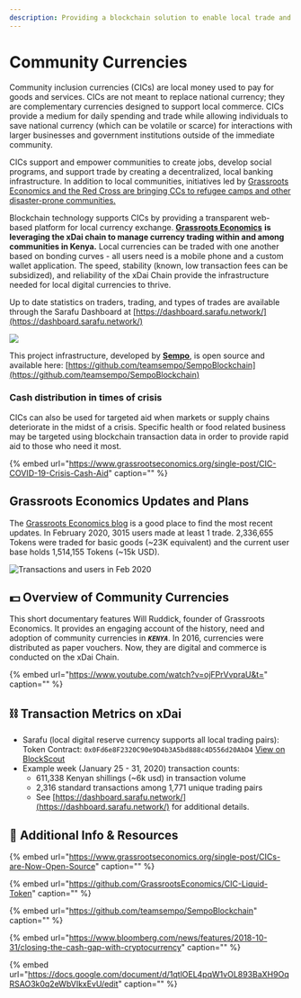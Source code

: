```yaml
---
description: Providing a blockchain solution to enable local trade and exchange.
---
```


# Community Currencies

Community inclusion currencies \(CICs\) are local money used to pay for goods and services. CICs are not meant to replace national currency; they are complementary currencies designed to support local commerce. CICs provide a medium for daily spending and trade while allowing individuals to save national currency \(which can be volatile or scarce\) for interactions with larger businesses and government institutions outside of the immediate community.

CICs support and empower communities to create jobs, develop social programs, and support trade by creating a decentralized, local banking infrastructure. In addition to local communities, initiatives led by [Grassroots Economics and the Red Cross are bringing CCs to refugee camps and other disaster-prone communities.](https://af.reuters.com/article/kenyaNews/idAFL8N28231Q)

Blockchain technology supports CICs by providing a transparent web-based platform for local currency exchange. [**Grassroots Economics**](https://www.grassrootseconomics.org/) **is leveraging the xDai chain to manage currency trading within and among communities in Kenya.** Local currencies can be traded with one another based on bonding curves - all users need is a mobile phone and a custom wallet application. The speed, stability \(known, low transaction fees can be subsidized\), and reliability of the xDai Chain provide the infrastructure needed for local digital currencies to thrive.

Up to date statistics on traders, trading, and types of trades are available through the Sarafu Dashboard at [https://dashboard.sarafu.network/](https://dashboard.sarafu.network/)

![](../../.gitbook/assets/cic.png)

This project infrastructure, developed by [**Sempo**](https://withsempo.com/), is open source and available here: [https://github.com/teamsempo/SempoBlockchain](https://github.com/teamsempo/SempoBlockchain)

### Cash distribution in times of crisis

CICs can also be used for targeted aid when markets or supply chains deteriorate in the midst of a crisis. Specific health or food related business may be targeted using blockchain transaction data in order to provide rapid aid to those who need it most.

{% embed url="https://www.grassrootseconomics.org/single-post/CIC-COVID-19-Crisis-Cash-Aid" caption="" %}

## Grassroots Economics Updates and Plans

The [Grassroots Economics blog](https://www.grassrootseconomics.org/blog) is a good place to find the most recent updates. In February 2020, 3015 users made at least 1 trade. 2,336,655 Tokens were traded for basic goods \(~23K equivalent\) and the current user base holds 1,514,155 Tokens \(~15k USD\).

![Transactions and users in Feb 2020](../../.gitbook/assets/cic-tweet.png)

## 💵 Overview of Community Currencies

This short documentary features Will Ruddick, founder of Grassroots Economics. It provides an engaging account of the history, need and adoption of community currencies in _**`KENYA`**_. In 2016, currencies were distributed as paper vouchers. Now, they are digital and commerce is conducted on the xDai Chain.

{% embed url="https://www.youtube.com/watch?v=ojFPrVvpraU&t=" caption="" %}

## ⛓ Transaction Metrics on xDai

* Sarafu \(local digital reserve currency supports all local trading pairs\): Token Contract: `0x0Fd6e8F2320C90e9D4b3A5bd888c4D556d20AbD4`  [View on BlockScout](https://blockscout.com/xdai/mainnet/address/0x0fd6e8f2320c90e9d4b3a5bd888c4d556d20abd4/transactions)
* Example week \(January 25 - 31, 2020\) transaction counts:
  * 611,338 Kenyan shillings \(~6k usd\) in transaction volume
  * 2,316 standard transactions among 1,771 unique trading pairs
  * See [https://dashboard.sarafu.network/](https://dashboard.sarafu.network/) for additional details.

## 📑 Additional Info & Resources

{% embed url="https://www.grassrootseconomics.org/single-post/CICs-are-Now-Open-Source" caption="" %}

{% embed url="https://github.com/GrassrootsEconomics/CIC-Liquid-Token" caption="" %}

{% embed url="https://github.com/teamsempo/SempoBlockchain" caption="" %}

{% embed url="https://www.bloomberg.com/news/features/2018-10-31/closing-the-cash-gap-with-cryptocurrency" caption="" %}

{% embed url="https://docs.google.com/document/d/1qtlOEL4pqW1vOL893BaXH9OqRSAO3k0q2eWbVIkxEvU/edit" caption="" %}

